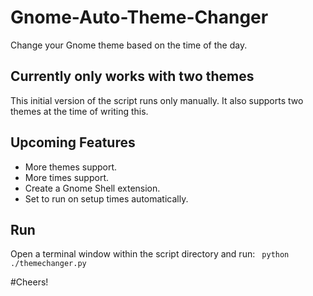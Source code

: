 # Gnome-Auto-Theme-Changer
Change your Gnome theme based on the time of the day.

## Currently only works with two themes
This initial version of the script runs only manually. It also supports two themes at the time of writing this.

## Upcoming Features
- More themes support.
- More times support.
- Create a Gnome Shell extension.
- Set to run on setup times automatically.

## Run
Open a terminal window within the script directory and run: ``` python ./themechanger.py```

#Cheers!
